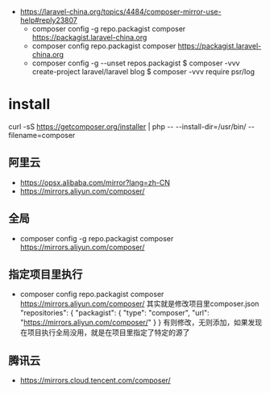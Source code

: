 * https://laravel-china.org/topics/4484/composer-mirror-use-help#reply23807
    * composer config -g repo.packagist composer https://packagist.laravel-china.org
    * composer config repo.packagist composer https://packagist.laravel-china.org
    * composer config -g --unset repos.packagist
    $ composer -vvv create-project laravel/laravel blog
    $ composer -vvv require psr/log

# install
curl -sS https://getcomposer.org/installer | php -- --install-dir=/usr/bin/ --filename=composer
    
    
## 阿里云
- https://opsx.alibaba.com/mirror?lang=zh-CN
- https://mirrors.aliyun.com/composer/

## 全局
- composer config -g repo.packagist composer https://mirrors.aliyun.com/composer/

## 指定项目里执行
- composer config  repo.packagist composer https://mirrors.aliyun.com/composer/
其实就是修改项目里composer.json
"repositories": {
	"packagist": {
		"type": "composer",
		"url": "https://mirrors.aliyun.com/composer/"
	}
}
有则修改，无则添加，如果发现在项目执行全局没用，就是在项目里指定了特定的源了
    
    

## 腾讯云
- https://mirrors.cloud.tencent.com/composer/    